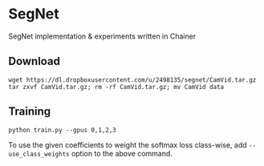 # SegNet
SegNet implementation &amp; experiments written in Chainer

## Download

```
wget https://dl.dropboxusercontent.com/u/2498135/segnet/CamVid.tar.gz
tar zxvf CamVid.tar.gz; rm -rf CamVid.tar.gz; mv CamVid data
```

## Training

```
python train.py --gpus 0,1,2,3
```

To use the given coefficients to weight the softmax loss class-wise, add `--use_class_weights` option to the above command.
